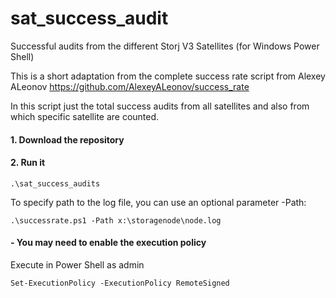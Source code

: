 # sat_success_audit
Successful audits from the different Storj V3 Satellites (for Windows Power Shell)

This is a short adaptation from the complete success rate script from Alexey ALeonov https://github.com/AlexeyALeonov/success_rate

In this script just the total success audits from all satellites and also from which specific satellite are counted.

#### 1. Download the repository


#### 2. Run it
`.\sat_success_audits` 

To specify path to the log file, you can use an optional parameter -Path:

`.\successrate.ps1 -Path x:\storagenode\node.log`


#### - You may need to enable the execution policy
Execute in Power Shell as admin

`Set-ExecutionPolicy -ExecutionPolicy RemoteSigned`
